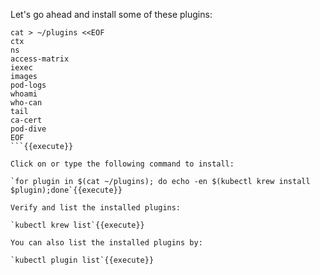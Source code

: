 Let's go ahead and install some of these plugins:

```
cat > ~/plugins <<EOF
ctx
ns
access-matrix
iexec
images
pod-logs
whoami
who-can
tail
ca-cert
pod-dive
EOF
```{{execute}}

Click on or type the following command to install:

`for plugin in $(cat ~/plugins); do echo -en $(kubectl krew install $plugin);done`{{execute}}

Verify and list the installed plugins:

`kubectl krew list`{{execute}}

You can also list the installed plugins by:

`kubectl plugin list`{{execute}}
